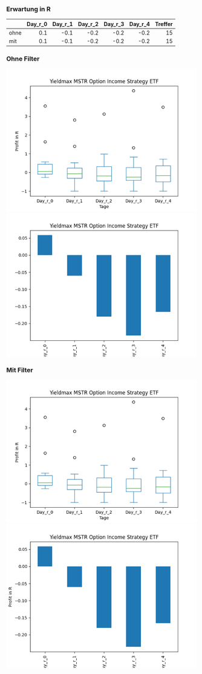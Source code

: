 ### Erwartung in R
|      |   Day_r_0 |   Day_r_1 |   Day_r_2 |   Day_r_3 |   Day_r_4 |   Treffer |
|:-----|----------:|----------:|----------:|----------:|----------:|----------:|
| ohne |       0.1 |      -0.1 |      -0.2 |      -0.2 |      -0.2 |        15 |
| mit  |       0.1 |      -0.1 |      -0.2 |      -0.2 |      -0.2 |        15 |

### Ohne Filter
![image info](./data/MSTY_box_all.png)
![image info](./data/MSTY_median_all.png)

### Mit Filter
![image info](./data/MSTY_box_filtered.png)
![image info](./data/MSTY_median_filtered.png)